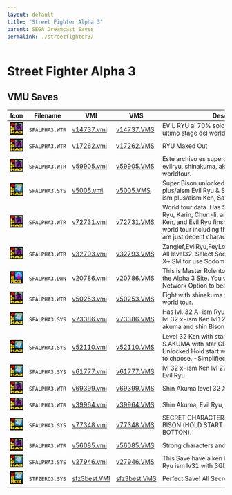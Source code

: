 ```yaml
---
layout: default
title: "Street Fighter Alpha 3"
parent: SEGA Dreamcast Saves
permalink: ./streetfighter3/
---
```

# Street Fighter Alpha 3

## VMU Saves

| Icon | Filename | VMI | VMS | Description |
|------|----------|-----|-----|-------------|
| ![Street Fighter Alpha 3](../icons/SFALPHA3.WTR.GIF) | `SFALPHA3.WTR` | [v14737.vmi](v14737.vmi) | [v14737.VMS](v14737.VMS) | EVIL RYU al 70% solo debes completar el ultimo stage del world tour  |
| ![Street Fighter Alpha 3](../icons/SFALPHA3.WTR.GIF) | `SFALPHA3.WTR` | [v17262.vmi](v17262.vmi) | [v17262.VMS](v17262.VMS) | RYU Maxed Out  |
| ![Street Fighter Alpha 3](../icons/SFALPHA3.WTR.GIF) | `SFALPHA3.WTR` | [v59905.vmi](v59905.vmi) | [v59905.VMS](v59905.VMS) | Este archivo es supercool, con ryu, ken, evilryu, shinakuma, akuma... bien chidos en worldtour.                |
| ![Street Fighter Alpha 3](../icons/SFALPHA3.SYS.GIF) | `SFALPHA3.SYS` | [v5005.vmi](v5005.vmi) | [v5005.VMS](v5005.VMS) | Super Bison unlocked,leve32/grade30/11 ism plus/aism Evil Ryu & Shin Akuma. level 32/7 ism plus/aism Ken, Sagat, & Fei-long.  |
| ![Street Fighter Alpha 3](../icons/SFALPHA3.WTR.GIF) | `SFALPHA3.WTR` | [v72731.vmi](v72731.vmi) | [v72731.VMS](v72731.VMS) | World tour data. Has Shin Akuma, Ken, Evil Ryu, Karin, Chun-li, and Juni Shin Akuma , Ken, and Evil Ryu finshed the entire world world tour  including the boss island.The rest are just decent characters.  |
| ![Street Fighter Alpha 3](../icons/SFALPHA3.WTR.GIF) | `SFALPHA3.WTR` | [v32793.vmi](v32793.vmi) | [v32793.VMS](v32793.VMS) | Zangief,EvilRyu,FeyLong,Ken,Sagat,ShinAkuma All level32. Select Sodom hold sart and select X~ISM for use Sodom with katanas.  |
| ![Street Fighter Alpha 3](../icons/SFALPHA3.DWN.GIF) | `SFALPHA3.DWN` | [v20786.vmi](v20786.vmi) | [v20786.VMS](v20786.VMS) | This is Master Rolento that I downloaded from the Alpha 3 Site.  You will have to enter tne Network Option to beat him. Enjoy!!!!  |
| ![Street Fighter Alpha 3](../icons/SFALPHA3.WTR.GIF) | `SFALPHA3.WTR` | [v50253.vmi](v50253.vmi) | [v50253.VMS](v50253.VMS) | Fight with shinakuma vs evil ryu and akuma in world tour.  |
| ![Street Fighter Alpha 3](../icons/SFALPHA3.SYS.GIF) | `SFALPHA3.SYS` | [v73386.vmi](v73386.vmi) | [v73386.VMS](v73386.VMS) | Has lvl. 32 A-ism Ryu with 7th grading master lvl 32 x-ism Ken lvl12-i-ism Zangief shin akuma and shin Bison   |
| ![Street Fighter Alpha 3](../icons/SFALPHA3.SYS.GIF) | `SFALPHA3.SYS` | [v52110.vmi](v52110.vmi) | [v52110.VMS](v52110.VMS) | Level 32 Ken with star GD6 IP7 LEVEL 22 S.AKUMA with star GD3 IP4 Super Bison Unlocked Hold start while highlighting M.Bison to choose. ~Simplified Controls, Auto Save  |
| ![Street Fighter Alpha 3](../icons/SFALPHA3.SYS.GIF) | `SFALPHA3.SYS` | [v61777.vmi](v61777.vmi) | [v61777.VMS](v61777.VMS) | lvl 32 x-ism Ken lvl 22 x-ism Ryu lvl 23 x-ism Evil Ryu   |
| ![Street Fighter Alpha 3](../icons/SFALPHA3.WTR.GIF) | `SFALPHA3.WTR` | [v69399.vmi](v69399.vmi) | [v69399.VMS](v69399.VMS) | Shin Akuma level 32 X-ism.  |
| ![Street Fighter Alpha 3](../icons/SFALPHA3.WTR.GIF) | `SFALPHA3.WTR` | [v39964.vmi](v39964.vmi) | [v39964.VMS](v39964.VMS) | Shin Akuma, Evil Ryu, and Rolento at level 32.  |
| ![Street Fighter Alpha 3](../icons/SFALPHA3.SYS.GIF) | `SFALPHA3.SYS` | [v77348.vmi](v77348.vmi) | [v77348.VMS](v77348.VMS) | SECRET CHARACTERS IN LEVEL 32 + SUPER BISON (HOLD START IN M.BISON & ANY BOTTON).  |
| ![Street Fighter Alpha 3](../icons/SFALPHA3.WTR.GIF) | `SFALPHA3.WTR` | [v56085.vmi](v56085.vmi) | [v56085.VMS](v56085.VMS) | Strong characters and a gold. Evil Ryu too!  |
| ![Street Fighter Alpha 3](../icons/SFALPHA3.SYS.GIF) | `SFALPHA3.SYS` | [v27946.vmi](v27946.vmi) | [v27946.VMS](v27946.VMS) | This Save have a ken ism lv32 with 6GDand Ryu ism lv31 with 3GD  |
| ![Street Fighter Alpha 3](../icons/STFZERO3.SYS.GIF) | `STFZERO3.SYS` | [sfz3best.VMI](sfz3best.VMI) | [sfz3best.VMS](sfz3best.VMS) | Perfect Save! All Secret Open! |
